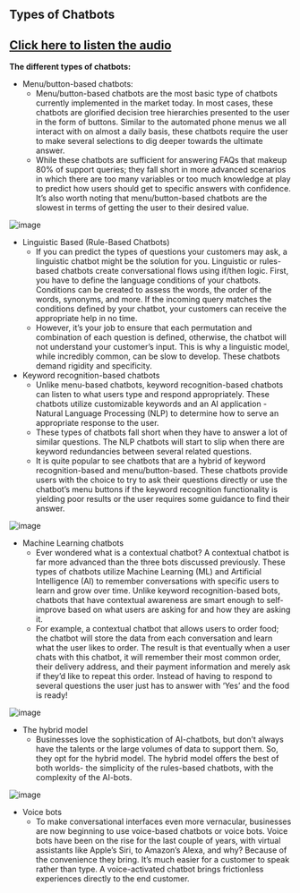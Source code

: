 ## Types of Chatbots
## [Click here to listen the audio](https://drive.google.com/file/d/1GlbnOH9nnmgpEHfXiT-R9MkpwB0VxsrL/view?usp=sharing)

**The different types of chatbots:**
- Menu/button-based chatbots: 
    - Menu/button-based chatbots are the most basic type of chatbots currently implemented in the market today. In most cases, these chatbots are glorified decision tree hierarchies presented to the user in the form of buttons. Similar to the automated phone menus we all interact with on almost a daily basis, these chatbots require the user to make several selections to dig deeper towards the ultimate answer.
    - While these chatbots are sufficient for answering FAQs that makeup 80% of support queries; they fall short in more advanced scenarios in which there are too many variables or too much knowledge at play to predict how users should get to specific answers with confidence. It’s also worth noting that menu/button-based chatbots are the slowest in terms of getting the user to their desired value.

![image](https://user-images.githubusercontent.com/79050917/144043233-0188da54-ca7f-4e70-b077-6d13e843884a.png)

- Linguistic Based (Rule-Based Chatbots)
    - If you can predict the types of questions your customers may ask, a linguistic chatbot might be the solution for you. Linguistic or rules-based chatbots create conversational flows using if/then logic. First, you have to define the language conditions of your chatbots. Conditions can be created to assess the words, the order of the words, synonyms, and more. If the incoming query matches the conditions defined by your chatbot, your customers can receive the appropriate help in no time. 
    - However, it’s your job to ensure that each permutation and combination of each question is defined, otherwise, the chatbot will not understand your customer’s input. This is why a linguistic model, while incredibly common, can be slow to develop. These chatbots demand rigidity and specificity.
- Keyword recognition-based chatbots
   - Unlike menu-based chatbots, keyword recognition-based chatbots can listen to what users type and respond appropriately. These chatbots utilize customizable keywords and an AI application - Natural Language Processing (NLP) to determine how to serve an appropriate response to the user.
   - These types of chatbots fall short when they have to answer a lot of similar questions. The NLP chatbots will start to slip when there are keyword redundancies between several related questions.
   - It is quite popular to see chatbots that are a hybrid of keyword recognition-based and menu/button-based. These chatbots provide users with the choice to try to ask their questions directly or use the chatbot’s menu buttons if the keyword recognition functionality is yielding poor results or the user requires some guidance to find their answer.

![image](https://user-images.githubusercontent.com/79050917/144043330-dda0a772-5b5f-4668-bdf9-d2acb8afe4e5.png)

- Machine Learning chatbots
    - Ever wondered what is a contextual chatbot? A contextual chatbot is far more advanced than the three bots discussed previously. These types of chatbots utilize Machine Learning (ML) and Artificial Intelligence (AI) to remember conversations with specific users to learn and grow over time. Unlike keyword recognition-based bots, chatbots that have contextual awareness are smart enough to self-improve based on what users are asking for and how they are asking it.
    - For example, a contextual chatbot that allows users to order food; the chatbot will store the data from each conversation and learn what the user likes to order. The result is that eventually when a user chats with this chatbot, it will remember their most common order, their delivery address, and their payment information and merely ask if they’d like to repeat this order. Instead of having to respond to several questions the user just has to answer with ‘Yes’ and the food is ready! 

![image](https://user-images.githubusercontent.com/79050917/144043416-5fe70e0e-f3b5-4960-b84b-a5ced48d004f.png)

- The hybrid model
    - Businesses love the sophistication of AI-chatbots, but don’t always have the talents or the large volumes of data to support them. So, they opt for the hybrid model. The hybrid model offers the best of both worlds- the simplicity of the rules-based chatbots, with the complexity of the AI-bots. 

![image](https://user-images.githubusercontent.com/79050917/144043485-7927d786-83e5-4079-b7dc-6c3c9b9929b9.png)

- Voice bots
    - To make conversational interfaces even more vernacular, businesses are now beginning to use voice-based chatbots or voice bots. Voice bots have been on the rise for the last couple of years, with virtual assistants like Apple’s Siri, to Amazon’s Alexa, and why? Because of the convenience they bring. It’s much easier for a customer to speak rather than type. A voice-activated chatbot brings frictionless experiences directly to the end customer.

